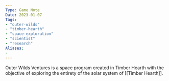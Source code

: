 ```yaml
---
Type: Game Note
Date: 2023-01-07
Tags:
- "outer-wilds"
- "timber-hearth"
- "space-exploration"
- "scientist"
- "research"
Aliases:
- 
---
```

Outer Wilds Ventures is a space program created in Timber Hearth with the objective of exploring the entirety of the solar system of [[Timber Hearth]].
